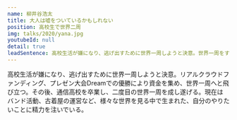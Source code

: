 ```yaml
---
name: 柳井谷浩太
title: 大人は嘘をついているかもしれない
position: 高校生で世界二周
img: talks/2020/yana.jpg
youtubeId: null
detail: true
leadSentence: 高校生活が嫌になり、逃げ出すために世界一周しようと決意。世界一周をする中で、自分自身を認めてあげることができるようになった。本当の自分と向き合うために大切なこととは？
---
```


高校生活が嫌になり、逃げ出すために世界一周しようと決意。リアルクラウドファンディング、プレゼン大会Dreamでの優勝により資金を集め、世界一周へと飛び立つ。その後、通信高校を卒業し、二度目の世界一周を成し遂げる。現在はバンド活動、古着屋の運営など、様々な世界を見る中で生まれた、自分のやりたいことに精力を注いでいる。